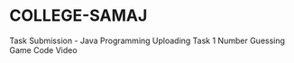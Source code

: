 # COLLEGE-SAMAJ
Task Submission - Java Programming
Uploading Task 1 Number Guessing Game Code Video
